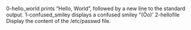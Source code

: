 0-hello_world prints “Hello, World”, followed by a new line to the standard output.
1-confused_smiley  displays a confused smiley "(Ôo)'
2-hellofile Display the content of the /etc/passwd file.
